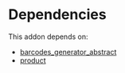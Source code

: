 # Dependencies

This addon depends on:

- [barcodes_generator_abstract](https://github.com/bringout/oca-warehouse)
- [product](https://github.com/bringout/oca-ocb-sale)
